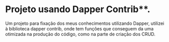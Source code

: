 # Projeto usando Dapper Contrib\*\*.

Um projeto para fixação dos meus conhecimentos utilizando Dapper, utilizei à biblioteca dapper contrib, onde tem funções que conseguem da uma otimizada na produção do código, como na parte de criação dos CRUD.
